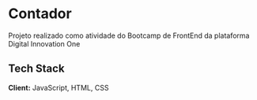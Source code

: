 # Contador

Projeto realizado como atividade do Bootcamp de FrontEnd da plataforma Digital Innovation One

## Tech Stack

**Client:** JavaScript, HTML, CSS